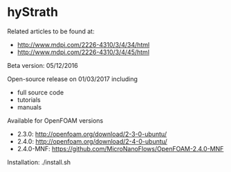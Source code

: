 # hyStrath

Related articles to be found at: 
+ http://www.mdpi.com/2226-4310/3/4/34/html
+ http://www.mdpi.com/2226-4310/3/4/45/html

Beta version: 05/12/2016

Open-source release on 01/03/2017 including
+ full source code
+ tutorials
+ manuals


Available for OpenFOAM versions
+ 2.3.0: http://openfoam.org/download/2-3-0-ubuntu/
+ 2.4.0: http://openfoam.org/download/2-4-0-ubuntu/
+ 2.4.0-MNF: https://github.com/MicroNanoFlows/OpenFOAM-2.4.0-MNF

  
Installation: ./install.sh
